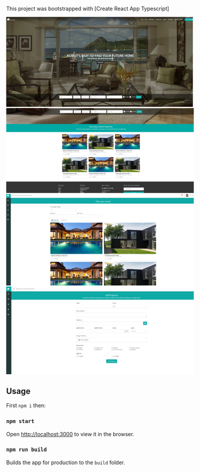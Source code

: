 This project was bootstrapped with [Create React App Typescript]


![alt text](https://github.com/vladucuvoican/clone-reales-real-estate/blob/master/a1.png)
![alt text](https://github.com/vladucuvoican/clone-reales-real-estate/blob/master/a2.png)
![alt text](https://github.com/vladucuvoican/clone-reales-real-estate/blob/master/a3.png)
![alt text](https://github.com/vladucuvoican/clone-reales-real-estate/blob/master/a4.png)
## Usage

First `npm i` then:

### `npm start`

Open [http://localhost:3000](http://localhost:3000) to view it in the browser.

### `npm run build`

Builds the app for production to the `build` folder.
